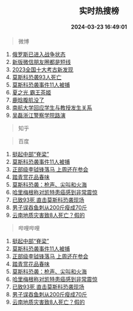 <div align="center"><h2>实时热搜榜</h2><h4>2024-03-23 16:49:01</h4></div>

> 微博  

1. [俄罗斯已进入战争状态](https://s.weibo.com/weibo?q=%23%E4%BF%84%E7%BD%97%E6%96%AF%E5%B7%B2%E8%BF%9B%E5%85%A5%E6%88%98%E4%BA%89%E7%8A%B6%E6%80%81%23&t=31&band_rank=1&Refer=top)<br />
2. [新版微信朋友圈都是短线](https://s.weibo.com/weibo?q=%23%E6%96%B0%E7%89%88%E5%BE%AE%E4%BF%A1%E6%9C%8B%E5%8F%8B%E5%9C%88%E9%83%BD%E6%98%AF%E7%9F%AD%E7%BA%BF%23&t=31&band_rank=2&Refer=top)<br />
3. [2023全国十大考古新发现](https://s.weibo.com/weibo?q=%232023%E5%85%A8%E5%9B%BD%E5%8D%81%E5%A4%A7%E8%80%83%E5%8F%A4%E6%96%B0%E5%8F%91%E7%8E%B0%23&t=31&band_rank=3&Refer=top)<br />
4. [莫斯科恐袭93人死亡](https://s.weibo.com/weibo?q=%23%E8%8E%AB%E6%96%AF%E7%A7%91%E6%81%90%E8%A2%AD93%E4%BA%BA%E6%AD%BB%E4%BA%A1%23&t=31&band_rank=4&Refer=top)<br />
5. [莫斯科恐袭事件11人被捕](https://s.weibo.com/weibo?q=%23%E8%8E%AB%E6%96%AF%E7%A7%91%E6%81%90%E8%A2%AD%E4%BA%8B%E4%BB%B611%E4%BA%BA%E8%A2%AB%E6%8D%95%23&t=31&band_rank=5&Refer=top)<br />
6. [夏之光 霸王茶姬](https://s.weibo.com/weibo?q=%E5%A4%8F%E4%B9%8B%E5%85%89%20%E9%9C%B8%E7%8E%8B%E8%8C%B6%E5%A7%AC&t=31&band_rank=6&Refer=top)<br />
7. [鹿晗腹肌没了](https://s.weibo.com/weibo?q=%23%E9%B9%BF%E6%99%97%E8%85%B9%E8%82%8C%E6%B2%A1%E4%BA%86%23&t=31&band_rank=7&Refer=top)<br />
8. [南航大学回应学生与教授发生关系](https://s.weibo.com/weibo?q=%23%E5%8D%97%E8%88%AA%E5%A4%A7%E5%AD%A6%E5%9B%9E%E5%BA%94%E5%AD%A6%E7%94%9F%E4%B8%8E%E6%95%99%E6%8E%88%E5%8F%91%E7%94%9F%E5%85%B3%E7%B3%BB%23&t=31&band_rank=8&Refer=top)<br />
9. [吴磊浙江警察学院路演](https://s.weibo.com/weibo?q=%23%E5%90%B4%E7%A3%8A%E6%B5%99%E6%B1%9F%E8%AD%A6%E5%AF%9F%E5%AD%A6%E9%99%A2%E8%B7%AF%E6%BC%94%23&t=31&band_rank=9&Refer=top)<br />

> 知乎  


> 百度  

1. [挺起中部“脊梁”](https://www.baidu.com/s?wd=%E6%8C%BA%E8%B5%B7%E4%B8%AD%E9%83%A8%E2%80%9C%E8%84%8A%E6%A2%81%E2%80%9D&sa=fyb_news&rsv_dl=fyb_news)<br />
2. [莫斯科恐袭事件11人被捕](https://www.baidu.com/s?wd=%E8%8E%AB%E6%96%AF%E7%A7%91%E6%81%90%E8%A2%AD%E4%BA%8B%E4%BB%B611%E4%BA%BA%E8%A2%AB%E6%8D%95&sa=fyb_news&rsv_dl=fyb_news)<br />
3. [正部级李钺锋落马 上周还在参会](https://www.baidu.com/s?wd=%E6%AD%A3%E9%83%A8%E7%BA%A7%E6%9D%8E%E9%92%BA%E9%94%8B%E8%90%BD%E9%A9%AC+%E4%B8%8A%E5%91%A8%E8%BF%98%E5%9C%A8%E5%8F%82%E4%BC%9A&sa=fyb_news&rsv_dl=fyb_news)<br />
4. [踏青赏花品春味](https://www.baidu.com/s?wd=%E8%B8%8F%E9%9D%92%E8%B5%8F%E8%8A%B1%E5%93%81%E6%98%A5%E5%91%B3&sa=fyb_news&rsv_dl=fyb_news)<br />
5. [莫斯科恐袭：枪声、尖叫和火海](https://www.baidu.com/s?wd=%E8%8E%AB%E6%96%AF%E7%A7%91%E6%81%90%E8%A2%AD%EF%BC%9A%E6%9E%AA%E5%A3%B0%E3%80%81%E5%B0%96%E5%8F%AB%E5%92%8C%E7%81%AB%E6%B5%B7&sa=fyb_news&rsv_dl=fyb_news)<br />
6. [哈里梅根称对凯特患癌感到非常震惊](https://www.baidu.com/s?wd=%E5%93%88%E9%87%8C%E6%A2%85%E6%A0%B9%E7%A7%B0%E5%AF%B9%E5%87%AF%E7%89%B9%E6%82%A3%E7%99%8C%E6%84%9F%E5%88%B0%E9%9D%9E%E5%B8%B8%E9%9C%87%E6%83%8A&sa=fyb_news&rsv_dl=fyb_news)<br />
7. [已致93死 直击莫斯科恐袭现场](https://www.baidu.com/s?wd=%E5%B7%B2%E8%87%B493%E6%AD%BB+%E7%9B%B4%E5%87%BB%E8%8E%AB%E6%96%AF%E7%A7%91%E6%81%90%E8%A2%AD%E7%8E%B0%E5%9C%BA&sa=fyb_news&rsv_dl=fyb_news)<br />
8. [男子误吞鱼刺从200斤瘦成70斤](https://www.baidu.com/s?wd=%E7%94%B7%E5%AD%90%E8%AF%AF%E5%90%9E%E9%B1%BC%E5%88%BA%E4%BB%8E200%E6%96%A4%E7%98%A6%E6%88%9070%E6%96%A4&sa=fyb_news&rsv_dl=fyb_news)<br />
9. [云南地质灾害致8人死亡？假的](https://www.baidu.com/s?wd=%E4%BA%91%E5%8D%97%E5%9C%B0%E8%B4%A8%E7%81%BE%E5%AE%B3%E8%87%B48%E4%BA%BA%E6%AD%BB%E4%BA%A1%EF%BC%9F%E5%81%87%E7%9A%84&sa=fyb_news&rsv_dl=fyb_news)<br />

> 哔哩哔哩  

1. [挺起中部“脊梁”](https://www.baidu.com/s?wd=%E6%8C%BA%E8%B5%B7%E4%B8%AD%E9%83%A8%E2%80%9C%E8%84%8A%E6%A2%81%E2%80%9D&sa=fyb_news&rsv_dl=fyb_news)<br />
2. [莫斯科恐袭事件11人被捕](https://www.baidu.com/s?wd=%E8%8E%AB%E6%96%AF%E7%A7%91%E6%81%90%E8%A2%AD%E4%BA%8B%E4%BB%B611%E4%BA%BA%E8%A2%AB%E6%8D%95&sa=fyb_news&rsv_dl=fyb_news)<br />
3. [正部级李钺锋落马 上周还在参会](https://www.baidu.com/s?wd=%E6%AD%A3%E9%83%A8%E7%BA%A7%E6%9D%8E%E9%92%BA%E9%94%8B%E8%90%BD%E9%A9%AC+%E4%B8%8A%E5%91%A8%E8%BF%98%E5%9C%A8%E5%8F%82%E4%BC%9A&sa=fyb_news&rsv_dl=fyb_news)<br />
4. [踏青赏花品春味](https://www.baidu.com/s?wd=%E8%B8%8F%E9%9D%92%E8%B5%8F%E8%8A%B1%E5%93%81%E6%98%A5%E5%91%B3&sa=fyb_news&rsv_dl=fyb_news)<br />
5. [莫斯科恐袭：枪声、尖叫和火海](https://www.baidu.com/s?wd=%E8%8E%AB%E6%96%AF%E7%A7%91%E6%81%90%E8%A2%AD%EF%BC%9A%E6%9E%AA%E5%A3%B0%E3%80%81%E5%B0%96%E5%8F%AB%E5%92%8C%E7%81%AB%E6%B5%B7&sa=fyb_news&rsv_dl=fyb_news)<br />
6. [哈里梅根称对凯特患癌感到非常震惊](https://www.baidu.com/s?wd=%E5%93%88%E9%87%8C%E6%A2%85%E6%A0%B9%E7%A7%B0%E5%AF%B9%E5%87%AF%E7%89%B9%E6%82%A3%E7%99%8C%E6%84%9F%E5%88%B0%E9%9D%9E%E5%B8%B8%E9%9C%87%E6%83%8A&sa=fyb_news&rsv_dl=fyb_news)<br />
7. [已致93死 直击莫斯科恐袭现场](https://www.baidu.com/s?wd=%E5%B7%B2%E8%87%B493%E6%AD%BB+%E7%9B%B4%E5%87%BB%E8%8E%AB%E6%96%AF%E7%A7%91%E6%81%90%E8%A2%AD%E7%8E%B0%E5%9C%BA&sa=fyb_news&rsv_dl=fyb_news)<br />
8. [男子误吞鱼刺从200斤瘦成70斤](https://www.baidu.com/s?wd=%E7%94%B7%E5%AD%90%E8%AF%AF%E5%90%9E%E9%B1%BC%E5%88%BA%E4%BB%8E200%E6%96%A4%E7%98%A6%E6%88%9070%E6%96%A4&sa=fyb_news&rsv_dl=fyb_news)<br />
9. [云南地质灾害致8人死亡？假的](https://www.baidu.com/s?wd=%E4%BA%91%E5%8D%97%E5%9C%B0%E8%B4%A8%E7%81%BE%E5%AE%B3%E8%87%B48%E4%BA%BA%E6%AD%BB%E4%BA%A1%EF%BC%9F%E5%81%87%E7%9A%84&sa=fyb_news&rsv_dl=fyb_news)<br />
